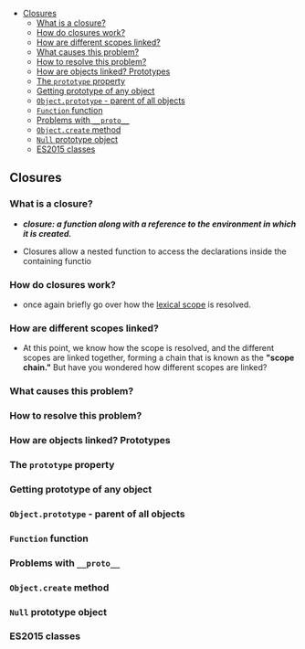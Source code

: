 - [Closures](#closures)
  - [What is a closure?](#what-is-a-closure)
  - [How do closures work?](#how-do-closures-work)
  - [How are different scopes linked?](#how-are-different-scopes-linked)
  - [What causes this problem?](#what-causes-this-problem)
  - [How to resolve this problem?](#how-to-resolve-this-problem)
  - [How are objects linked?	Prototypes](#how-are-objects-linkedprototypes)
  - [The `prototype` property](#the-prototype-property)
  - [Getting prototype of any object](#getting-prototype-of-any-object)
  - [`Object.prototype` - parent of all objects](#objectprototype---parent-of-all-objects)
  - [`Function` function](#function-function)
  - [Problems with `__proto__`](#problems-with-__proto__)
  - [`Object.create` method](#objectcreate-method)
  - [`Null` prototype object](#null-prototype-object)
  - [ES2015 classes](#es2015-classes)


## Closures

### What is a closure?

- ___closure: a function along with a reference to the environment in which it is created.___

- Closures allow a nested function to access the declarations inside the containing functio

### How do closures work?

- once again briefly go over how the [lexical scope](05-scope#lexical-scope) is resolved.

### How are different scopes linked?

- At this point, we know how the scope is resolved, and the different scopes are linked together, forming a chain that is known as the __"scope chain."__ But have you wondered how different scopes are linked?

### What causes this problem?

### How to resolve this problem?

### How are objects linked?	Prototypes

### The `prototype` property

### Getting prototype of any object

### `Object.prototype` - parent of all objects

### `Function` function

### Problems with `__proto__`

### `Object.create` method

### `Null` prototype object	

### ES2015 classes


